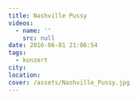 ```yaml
---
title: Nashville Pussy
videos:
  - name: ''
    src: null
date: 2016-06-01 21:06:54
tags:
  - konzert
city:
location:
cover: /assets/Nashville_Pussy.jpg
---
```

